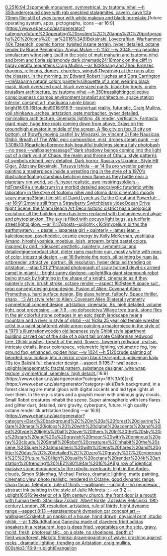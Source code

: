 [0.25](https://www.ebank.nz/aiartgenerator?category=0.25)[16:9](https://www.ebank.nz/aiartgenerator?category=16%3A9)[4:3](https://www.ebank.nz/aiartgenerator?category=4%3A3)[spomenik monument, symmetrical, by tsutomu nihei —h 350](https://www.ebank.nz/aiartgenerator?category=spomenik%20monument%2C%20symmetrical%2C%20by%20tsutomu%20nihei%20%E2%80%94h%20350)[underground cave with rgb speckled stalagmites, cavern, cave,](https://www.ebank.nz/aiartgenerator?category=underground%20cave%20with%20rgb%20speckled%20stalagmites%2C%20cavern%2C%20cave%2C)[1:2](https://www.ebank.nz/aiartgenerator?category=1%3A2)[a 70mm film still of yves tumor with white makeup and black horns](https://www.ebank.nz/aiartgenerator?category=a%2070mm%20film%20still%20of%20yves%20tumor%20with%20white%20makeup%20and%20black%20horns)[lake.](https://www.ebank.nz/aiartgenerator?category=lake.)[future operating system, apps, pictographs, icons --ar 16:9](https://www.ebank.nz/aiartgenerator?category=future%20operating%20system%2C%20apps%2C%20pictographs%2C%20icons%20--ar%2016%3A9)[Beksinski, Lovecraftian, Warhammer 40k Tzeentch, cosmic horror, twisted insane terrain, hyper detailed, octane render by Bruce Pennington, Angus Mckie --h 1152 --w 2048 --no people](https://www.ebank.nz/aiartgenerator?category=Beksinski%2C%20Lovecraftian%2C%20Warhammer%2040k%20Tzeentch%2C%20cosmic%20horror%2C%20twisted%20insane%20terrain%2C%20hyper%20detailed%2C%20octane%20render%20by%20Bruce%20Pennington%2C%20Angus%20Mckie%20--h%201152%20--w%202048%20--no%20people)[a simulacrum witnessing itself in the style of matt mahurin and tsutomu nihei and brom and floria sigismondy dark cinematic](https://www.ebank.nz/aiartgenerator?category=a%20simulacrum%20witnessing%20itself%20in%20the%20style%20of%20matt%20mahurin%20and%20tsutomu%20nihei%20and%20brom%20and%20floria%20sigismondy%20dark%20cinematic)[24:18](https://www.ebank.nz/aiartgenerator?category=24%3A18)[monk on the cliff in tigray geralta mountains Craig Mullins --ar 16:8](https://www.ebank.nz/aiartgenerator?category=monk%20on%20the%20cliff%20in%20tigray%20geralta%20mountains%20Craig%20Mullins%20--ar%2016%3A8)[Shang and Zhou Bronzes, dragons, religions, domes, churches, wings](https://www.ebank.nz/aiartgenerator?category=Shang%20and%20Zhou%20Bronzes%2C%20dragons%2C%20religions%2C%20domes%2C%20churches%2C%20wings)[8:11](https://www.ebank.nz/aiartgenerator?category=8%3A11)[yearning at the ruins after the disaster, in the morning, by Edward Robert Hughes and Dora Carrington --ml](https://www.ebank.nz/aiartgenerator?category=yearning%20at%20the%20ruins%20after%20the%20disaster%2C%20in%20the%20morning%2C%20by%20Edward%20Robert%20Hughes%20and%20Dora%20Carrington%20--ml)[Alabama natural colors painterly](https://www.ebank.nz/aiartgenerator?category=Alabama%20natural%20colors%20painterly)[silhouette of a man wearing black mask, black oversized coat, black oversized pants, black big boots, under brutalism architecture, by tsutomu nihei —h 350](https://www.ebank.nz/aiartgenerator?category=silhouette%20of%20a%20man%20wearing%20black%20mask%2C%20black%20oversized%20coat%2C%20black%20oversized%20pants%2C%20black%20big%20boots%2C%20under%20brutalism%20architecture%2C%20by%20tsutomu%20nihei%20%E2%80%94h%20350)[trees](https://www.ebank.nz/aiartgenerator?category=trees)[lighting](https://www.ebank.nz/aiartgenerator?category=lighting)[collective consciousness cosmos environment brutalist architecture, space station interior, concept art, marijuana jungle bloom bright](https://www.ebank.nz/aiartgenerator?category=collective%20consciousness%20cosmos%20environment%20brutalist%20architecture%2C%20space%20station%20interior%2C%20concept%20art%2C%20marijuana%20jungle%20bloom%20bright)[16:9](https://www.ebank.nz/aiartgenerator?category=16%3A9)[9:16](https://www.ebank.nz/aiartgenerator?category=9%3A16)[](https://www.ebank.nz/aiartgenerator?category=)[Houdini](https://www.ebank.nz/aiartgenerator?category=Houdini)[90](https://www.ebank.nz/aiartgenerator?category=90)[16:9](https://www.ebank.nz/aiartgenerator?category=16%3A9)[16:9](https://www.ebank.nz/aiartgenerator?category=16%3A9)[--test](https://www.ebank.nz/aiartgenerator?category=--test)[virtual reality, futuristic, Craig Mullins, yoji shinkawa ,arches, artstation, pete morbacher, hyper detailed, minimalism architecture, cinematic lighting, 4k render, verticality, Fantastic giant maze, huge tree roots coming down from above, Grass on the ground](https://www.ebank.nz/aiartgenerator?category=virtual%20reality%2C%20futuristic%2C%20Craig%20Mullins%2C%20yoji%20shinkawa%20%2Carches%2C%20artstation%2C%20pete%20morbacher%2C%20hyper%20detailed%2C%20minimalism%20architecture%2C%20cinematic%20lighting%2C%204k%20render%2C%20verticality%2C%20Fantastic%20giant%20maze%2C%20huge%20tree%20roots%20coming%20down%20from%20above%2C%20Grass%20on%20the%20ground)[high elevator in middle of the screen, A flip city on top, B city on bottom, of [howl’s moving castle] by Miyazaki, by Vincent Di Fate Nausicaa, Ghibli, Breath of The Wild, epic composition, mist, drones steam punk, —ar 1:30](https://www.ebank.nz/aiartgenerator?category=high%20elevator%20in%20middle%20of%20the%20screen%2C%20A%20flip%20city%20on%20top%2C%20B%20city%20on%20bottom%2C%20of%20%5Bhowl%E2%80%99s%20moving%20castle%5D%20by%20Miyazaki%2C%20by%20Vincent%20Di%20Fate%20Nausicaa%2C%20Ghibli%2C%20Breath%20of%20The%20Wild%2C%20epic%20composition%2C%20mist%2C%20drones%20steam%20punk%2C%20%E2%80%94ar%201%3A30)[8k](https://www.ebank.nz/aiartgenerator?category=8k)[10:16](https://www.ebank.nz/aiartgenerator?category=10%3A16)[particles](https://www.ebank.nz/aiartgenerator?category=particles)[florence italy beautiful buildings sienna italy photobash --no trees --wallpaper](https://www.ebank.nz/aiartgenerator?category=florence%20italy%20beautiful%20buildings%20sienna%20italy%20photobash%20--no%20trees%20--wallpaper)[massage?"](https://www.ebank.nz/aiartgenerator?category=massage%3F%22)[dark shadowy beings coming into the light out of a dark void of Chaos, the realm and throne of Cthulu, style patterns of symbols etched, very detailed, Dark horror, Russia vs Ukraine : Style HR Giger, Zdzislaw Beksinski, Tetsuya Ishida --ar 14:9](https://www.ebank.nz/aiartgenerator?category=dark%20shadowy%20beings%20coming%20into%20the%20light%20out%20of%20a%20dark%20void%20of%20Chaos%2C%20the%20realm%20and%20throne%20of%20Cthulu%2C%20style%20patterns%20of%20symbols%20etched%2C%20very%20detailed%2C%20Dark%20horror%2C%20Russia%20vs%20Ukraine%20%3A%20Style%20HR%20Giger%2C%20Zdzislaw%20Beksinski%2C%20Tetsuya%20Ishida%20--ar%2014%3A9)[a pro wrestler painter painting a masterpiece inside a wrestling ring in the style of a 1970's illustration](https://www.ebank.nz/aiartgenerator?category=a%20pro%20wrestler%20painter%20painting%20a%20masterpiece%20inside%20a%20wrestling%20ring%20in%20the%20style%20of%20a%201970%27s%20illustration)[floating starships belching neon flame as they battle near a planetary rim world, sci-fi, hyper realistic, awe inspiring](https://www.ebank.nz/aiartgenerator?category=floating%20starships%20belching%20neon%20flame%20as%20they%20battle%20near%20a%20planetary%20rim%20world%2C%20sci-fi%2C%20hyper%20realistic%2C%20awe%20inspiring)[soldiers](https://www.ebank.nz/aiartgenerator?category=soldiers)[--hd](https://www.ebank.nz/aiartgenerator?category=--hd)[Frank](https://www.ebank.nz/aiartgenerator?category=Frank)[8K](https://www.ebank.nz/aiartgenerator?category=8K)[a simulacrum in a morbid detailed apocalyptic futuristic white laboratory in the style of tsutomu nihei and otomo dark cinematic moody scary manga](https://www.ebank.nz/aiartgenerator?category=a%20simulacrum%20in%20a%20morbid%20detailed%20apocalyptic%20futuristic%20white%20laboratory%20in%20the%20style%20of%20tsutomu%20nihei%20and%20otomo%20dark%20cinematic%20moody%20scary%20manga)[35mm film still of David Lynch as Oz the Great and Powerful:: --ar 16:9](https://www.ebank.nz/aiartgenerator?category=35mm%20film%20still%20of%20David%20Lynch%20as%20Oz%20the%20Great%20and%20Powerful%3A%3A%20--ar%2016%3A9)[1:2](https://www.ebank.nz/aiartgenerator?category=1%3A2)[movie still from a Strawberry Switchblade video](https://www.ebank.nz/aiartgenerator?category=movie%20still%20from%20a%20Strawberry%20Switchblade%20video)[Ocean Drive Night Scene: the Miami Beach Art Deco historic district has a biological evolution: all the building neon has been replaced with bioluminescent algae and phytoplankton. The sky is filled with cocuyo light bugs, as luciferin street lights glow. —ar 11:17](https://www.ebank.nz/aiartgenerator?category=Ocean%20Drive%20Night%20Scene%3A%20the%20Miami%20Beach%20Art%20Deco%20historic%20district%20has%20a%20biological%20evolution%3A%20all%20the%20building%20neon%20has%20been%20replaced%20with%20bioluminescent%20algae%20and%20phytoplankton.%20The%20sky%20is%20filled%20with%20cocuyo%20light%20bugs%2C%20as%20luciferin%20street%20lights%20glow.%20%E2%80%94ar%2011%3A17)[ghosts](https://www.ebank.nz/aiartgenerator?category=ghosts)[](https://www.ebank.nz/aiartgenerator?category=)[--uplight](https://www.ebank.nz/aiartgenerator?category=--uplight)[<<16:9](https://www.ebank.nz/aiartgenerator?category=%3C%3C16%3A9)[mycelium births the earth](https://www.ebank.nz/aiartgenerator?category=mycelium%20births%20the%20earth)[mystery」](https://www.ebank.nz/aiartgenerator?category=mystery%E3%80%8D)[+ pastel + japanese girl + painterly + james jean + kaleidoscope, psychedelic, cosmic energy by Kelly McKernan, yoshitaka Amano, hiroshi yoshida, moebius, loish, artgerm, bright pastel colors, inspired by dnd, iridescent aesthetic, painterly, symmetrical and detailed](https://www.ebank.nz/aiartgenerator?category=%2B%20pastel%20%2B%20japanese%20girl%20%2B%20painterly%20%2B%20james%20jean%20%2B%20kaleidoscope%2C%20psychedelic%2C%20cosmic%20energy%20by%20Kelly%20McKernan%2C%20yoshitaka%20Amano%2C%20hiroshi%20yoshida%2C%20moebius%2C%20loish%2C%20artgerm%2C%20bright%20pastel%20colors%2C%20inspired%20by%20dnd%2C%20iridescent%20aesthetic%2C%20painterly%2C%20symmetrical%20and%20detailed)[giger](https://www.ebank.nz/aiartgenerator?category=giger)[product shot, dieter rams machine gun, mostly white with pops of color, industrial design,,--ar 16:9](https://www.ebank.nz/aiartgenerator?category=product%20shot%2C%20dieter%20rams%20machine%20gun%2C%20mostly%20white%20with%20pops%20of%20color%2C%20industrial%20design%2C%2C--ar%2016%3A9)[winnie the pooh, oil painting by ruan jia, artbreeder, attractive, portrait, 8k resolution, hyper detailed,trending on artstation --stop 50](https://www.ebank.nz/aiartgenerator?category=winnie%20the%20pooh%2C%20oil%20painting%20by%20ruan%20jia%2C%20artbreeder%2C%20attractive%2C%20portrait%2C%208k%20resolution%2C%20hyper%20detailed%2Ctrending%20on%20artstation%20--stop%2050)[1:2](https://www.ebank.nz/aiartgenerator?category=1%3A2)[“](https://www.ebank.nz/aiartgenerator?category=%E2%80%9C)[Polaroid photograph of scaly horned devil six armed camel in miami : : bright sunny day](https://www.ebank.nz/aiartgenerator?category=Polaroid%20photograph%20of%20scaly%20horned%20devil%20six%20armed%20camel%20in%20miami%20%3A%20%3A%20bright%20sunny%20day)[tone](https://www.ebank.nz/aiartgenerator?category=tone)[--uplight](https://www.ebank.nz/aiartgenerator?category=--uplight)[8k](https://www.ebank.nz/aiartgenerator?category=8k)[a giant steampunk robot being struck by lightning in the shape of a knight, cinematic as if they painterly style, brush stroke, octane render —aspect 16:9](https://www.ebank.nz/aiartgenerator?category=a%20giant%20steampunk%20robot%20being%20struck%20by%20lightning%20in%20the%20shape%20of%20a%20knight%2C%20cinematic%20as%20if%20they%20painterly%20style%2C%20brush%20stroke%2C%20octane%20render%20%E2%80%94aspect%2016%3A9)[steel](https://www.ebank.nz/aiartgenerator?category=steel)[A space suit ,  prop concept design,prop design,  Fusion of  Alien: Covenant Alien: Prometheus,  hard surface design, Big glass helmet,   fullbofy, Space thriller, sharp , ::3  Art style refer to Alien: Covenant Alien   Bilateral symmetry       symmetrical   concept design,  artstation, cinematic,  8k, high detailed,  volume light,  post processing    --ar 7:9   --no dof](https://www.ebank.nz/aiartgenerator?category=A%20space%20suit%20%2C%20%20prop%20concept%20design%2Cprop%20design%2C%20%20Fusion%20of%20%20Alien%3A%20Covenant%20Alien%3A%20Prometheus%2C%20%20hard%20surface%20design%2C%20Big%20glass%20helmet%2C%20%20%20fullbofy%2C%20Space%20thriller%2C%20sharp%20%2C%20%3A%3A3%20%20Art%20style%20refer%20to%20Alien%3A%20Covenant%20Alien%20%20%20Bilateral%20symmetry%20%20%20%20%20%20%20symmetrical%20%20%20concept%20design%2C%20%20artstation%2C%20cinematic%2C%20%208k%2C%20high%20detailed%2C%20%20volume%20light%2C%20%20post%20processing%20%20%20%20--ar%207%3A9%20%20%20--no%20dof)[society](https://www.ebank.nz/aiartgenerator?category=society)[a Village  tree trunk, stone flies in the air colorful stone cottages in an epic depth landscape near a mountain and a river in style of ghibli --ar 16:8](https://www.ebank.nz/aiartgenerator?category=a%20Village%20%20tree%20trunk%2C%20stone%20flies%20in%20the%20air%20colorful%20stone%20cottages%20in%20an%20epic%20depth%20landscape%20near%20a%20mountain%20and%20a%20river%20in%20style%20of%20ghibli%20--ar%2016%3A8)[a 25 year old female wrestler artist in a paint splattered white apron painting a masterpiece in the style of a 1970's illustration](https://www.ebank.nz/aiartgenerator?category=a%2025%20year%20old%20female%20wrestler%20artist%20in%20a%20paint%20splattered%20white%20apron%20painting%20a%20masterpiece%20in%20the%20style%20of%20a%201970%27s%20illustration)[wooden old japanese style Ghibli style apartment building carved out of the side of a giant tall ornate Californian redwood tree, Ghibli bushes, breath of the wild, flowers, towering redwood, realism, intricate details, linear colorspace, volumetric lighting, volumetric fog, low ground fog, enhanced, golden hour --w 1024 --h 5120](https://www.ebank.nz/aiartgenerator?category=wooden%20old%20japanese%20style%20Ghibli%20style%20apartment%20building%20carved%20out%20of%20the%20side%20of%20a%20giant%20tall%20ornate%20Californian%20redwood%20tree%2C%20Ghibli%20bushes%2C%20breath%20of%20the%20wild%2C%20flowers%2C%20towering%20redwood%2C%20realism%2C%20intricate%20details%2C%20linear%20colorspace%2C%20volumetric%20lighting%2C%20volumetric%20fog%2C%20low%20ground%20fog%2C%20enhanced%2C%20golden%20hour%20--w%201024%20--h%205120)[crude painting of bearded man looking into a mirror crying black tears](https://www.ebank.nz/aiartgenerator?category=crude%20painting%20of%20bearded%20man%20looking%20into%20a%20mirror%20crying%20black%20tears)[goblin policeman kaiju 70s toy Bakshi full character design --aspect 9:19](https://www.ebank.nz/aiartgenerator?category=goblin%20policeman%20kaiju%2070s%20toy%20Bakshi%20full%20character%20design%20--aspect%209%3A19)[5:7](https://www.ebank.nz/aiartgenerator?category=5%3A7)[--wallpaper](https://www.ebank.nz/aiartgenerator?category=--wallpaper)[--uplight](https://www.ebank.nz/aiartgenerator?category=--uplight)[alien](https://www.ebank.nz/aiartgenerator?category=alien)[geometric fractal pattern, substance designer, wire wrap, texture, symmetrical, seamless, high detail](https://www.ebank.nz/aiartgenerator?category=geometric%20fractal%20pattern%2C%20substance%20designer%2C%20wire%20wrap%2C%20texture%2C%20symmetrical%2C%20seamless%2C%20high%20detail)[it.](https://www.ebank.nz/aiartgenerator?category=it.)[16:9](https://www.ebank.nz/aiartgenerator?category=16%3A9)[ski](https://www.ebank.nz/aiartgenerator?category=ski)[Dark background, in a forest clearing are metal igloos  with digital accents and led type lights all over them. In the sky is stars and a grayish moon with ominous gray clouds. Small Robot creatures inhabit the scene. Super atmospheric with lens flares and glitter dust, detailed, zero gravity, cyberpunk, future. High quality octane render 4k artstation trending —ar 16:9](https://www.ebank.nz/aiartgenerator?category=Dark%20background%2C%20in%20a%20forest%20clearing%20are%20metal%20igloos%20%20with%20digital%20accents%20and%20led%20type%20lights%20all%20over%20them.%20In%20the%20sky%20is%20stars%20and%20a%20grayish%20moon%20with%20ominous%20gray%20clouds.%20Small%20Robot%20creatures%20inhabit%20the%20scene.%20Super%20atmospheric%20with%20lens%20flares%20and%20glitter%20dust%2C%20detailed%2C%20zero%20gravity%2C%20cyberpunk%2C%20future.%20High%20quality%20octane%20render%204k%20artstation%20trending%20%E2%80%94ar%2016%3A9)[a row of identical massive stone monuments to the robotic overloards high in the Andes, clouds, Simon Stålenhag, Michael Parkes, dramatic lighting, matte painting, cinematic view, photo realistic, rendered in Octane, good dynamic range, sharp focus, telephoto, rule of thirds --wallpaper --uplight --no people](https://www.ebank.nz/aiartgenerator?category=a%20row%20of%20identical%20massive%20stone%20monuments%20to%20the%20robotic%20overloards%20high%20in%20the%20Andes%2C%20clouds%2C%20Simon%20St%C3%A5lenhag%2C%20Michael%20Parkes%2C%20dramatic%20lighting%2C%20matte%20painting%2C%20cinematic%20view%2C%20photo%20realistic%2C%20rendered%20in%20Octane%2C%20good%20dynamic%20range%2C%20sharp%20focus%2C%20telephoto%2C%20rule%20of%20thirds%20--wallpaper%20--uplight%20--no%20people)[war , abstract ink painting in the style of Julie Mehretu :: --ar 3:2 --uplight](https://www.ebank.nz/aiartgenerator?category=war%20%2C%20abstract%20ink%20painting%20in%20the%20style%20of%20Julie%20Mehretu%20%3A%3A%20--ar%203%3A2%20--uplight)[16:9](https://www.ebank.nz/aiartgenerator?category=16%3A9)[16:9](https://www.ebank.nz/aiartgenerator?category=16%3A9)[exterior of a 19th century church, the front door is a mouth with human teeth, Stanislaw Zoladz, Albert Birkle, Zdzisław Beksiński, 19th century London, 8K resolution, artstation, rule of thirds, hight dynamic range --aspect 8:13 --test](https://www.ebank.nz/aiartgenerator?category=exterior%20of%20a%2019th%20century%20church%2C%20the%20front%20door%20is%20a%20mouth%20with%20human%20teeth%2C%20Stanislaw%20Zoladz%2C%20Albert%20Birkle%2C%20Zdzis%C5%82aw%20Beksi%C5%84ski%2C%2019th%20century%20London%2C%208K%20resolution%2C%20artstation%2C%20rule%20of%20thirds%2C%20hight%20dynamic%20range%20--aspect%208%3A13%20--test)[steampunk dymaxion car concept art --wallpaper](https://www.ebank.nz/aiartgenerator?category=steampunk%20dymaxion%20car%20concept%20art%20--wallpaper)[5:2](https://www.ebank.nz/aiartgenerator?category=5%3A2)[sketch on napkin of a house, hand drawn, physical print, studio ghibli,   —ar 1:2](https://www.ebank.nz/aiartgenerator?category=sketch%20on%20napkin%20of%20a%20house%2C%20hand%20drawn%2C%20physical%20print%2C%20studio%20ghibli%2C%20%20%20%E2%80%94ar%201%3A2)[Buddhahood,Ganesha,made of clay](https://www.ebank.nz/aiartgenerator?category=Buddhahood%2CGanesha%2Cmade%20of%20clay)[deep fried adidas sneakers in a restaurant, logo is deep fried, vegetables on the side, gravy, moist, fresh, photorealistic,, on a plate, no shoelaces, depth of field,](https://www.ebank.nz/aiartgenerator?category=deep%20fried%20adidas%20sneakers%20in%20a%20restaurant%2C%20logo%20is%20deep%20fried%2C%20vegetables%20on%20the%20side%2C%20gravy%2C%20moist%2C%20fresh%2C%20photorealistic%2C%2C%20on%20a%20plate%2C%20no%20shoelaces%2C%20depth%20of%20field%2C)[wood](https://www.ebank.nz/aiartgenerator?category=wood)[forest, Makoto Shinkai,drawing](https://www.ebank.nz/aiartgenerator?category=forest%2C%20Makoto%20Shinkai%2Cdrawing)[painting of waves crashing against rocks , dramatic lighting,  trending on Artstation, craig mullins, 800](https://www.ebank.nz/aiartgenerator?category=painting%20of%20waves%20crashing%20against%20rocks%20%2C%20dramatic%20lighting%2C%20%20trending%20on%20Artstation%2C%20craig%20mullins%2C%20800)[ship](https://www.ebank.nz/aiartgenerator?category=ship)[3:1](https://www.ebank.nz/aiartgenerator?category=3%3A1)[16:9](https://www.ebank.nz/aiartgenerator?category=16%3A9)[--uplight](https://www.ebank.nz/aiartgenerator?category=--uplight)[Evangelion](https://www.ebank.nz/aiartgenerator?category=Evangelion)